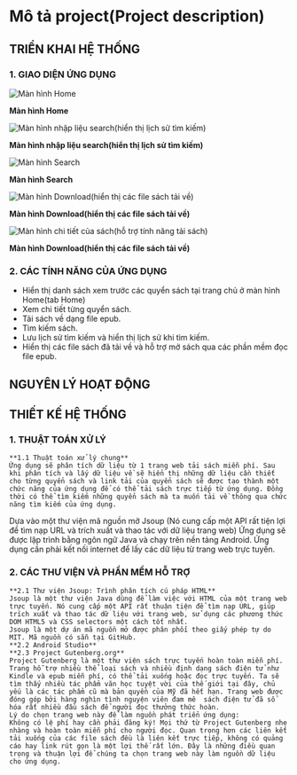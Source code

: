 # Mô tả project(Project description)
## **TRIỂN KHAI HỆ THỐNG**
### **1. GIAO DIỆN ỨNG DỤNG**

![Màn hình Home](https://lh3.googleusercontent.com/d/1Y6VMxpzJwAlk93cLGFZKh0U33AyvM8v2)		

**Màn hình Home**

![Màn hình nhập liệu search(hiển thị lịch sử tìm kiếm)](https://lh3.googleusercontent.com/d/1v1bOn54niuTKyIbfbeC2H0Nbvod_A_Gh)	

**Màn hình nhập liệu search(hiển thị lịch sử tìm kiếm)**

![Màn hình Search](https://lh3.googleusercontent.com/d/1Q3Mk2YDjb0TeOAN7vokWHFwX2BiLenW6)	

**Màn hình Search**

![Màn hình Download(hiển thị các file sách tải về)](https://lh3.googleusercontent.com/d/1YzgpvQKN1Ypk4wcowt15yB4OYZwi8CqT)	

**Màn hình Download(hiển thị các file sách tải về)**

![Màn hình chi tiết của sách(hỗ trợ tính năng tải sách)](https://lh3.googleusercontent.com/d/1hq8jzUPxch4A-hVFrwLWSFhnsLU9YO0K)	

**Màn hình Download(hiển thị các file sách tải về)**

### **2. CÁC TÍNH NĂNG CỦA ỨNG DỤNG**
- Hiển thị danh sách xem trước các quyển sách tại trang chủ ở màn hình Home(tab Home)
- Xem chi tiết từng quyển sách.
- Tải sách về dạng file epub.
- Tìm kiếm sách.
- Lưu lịch sử tìm kiếm và hiển thị lịch sử khi tìm kiếm.
- Hiển thị các file sách đã tải về và hỗ trợ mở sách qua các phần mềm đọc file epub.
  
## **NGUYÊN LÝ HOẠT ĐỘNG**


## **THIẾT KẾ HỆ THỐNG**
### **1. THUẬT TOÁN XỬ LÝ**
	**1.1 Thuật toán xử lý chung**
	Ứng dụng sẽ phân tích dữ liệu từ 1 trang web tải sách miễn phí. Sau khi phân tích và lấy dữ liệu về sẽ hiển thị những dữ liệu cần thiết cho từng quyển sách và link tải của quyển sách sẽ được tạo thành một chức năng của ứng dụng để có thể tải sách trực tiếp từ ứng dụng. Đồng thời có thể tìm kiếm những quyển sách mà ta muốn tải về thông qua chức năng tìm kiếm của ứng dụng.
Dựa vào một thư viện mã nguồn mở Jsoup (Nó cung cấp một API rất tiện lợi để tìm nạp URL và trích xuất và thao tác với dữ liệu trang web)
Ứng dụng sẽ được lập trình bằng ngôn ngữ Java và chạy trên nền tảng Android.
Ứng dụng cần phải kết nối internet để lấy các dữ liệu từ trang web trực tuyến.
### **2. CÁC THƯ VIỆN VÀ PHẦN MỀM HỖ TRỢ**
	**2.1 Thư viện Jsoup: Trình phân tích cú pháp HTML**
	Jsoup là một thư viện Java dùng để làm việc với HTML của một trang web trực tuyến. Nó cung cấp một API rất thuận tiện để tìm nạp URL, giúp trích xuất và thao tác dữ liệu với trang web, sử dụng các phương thức DOM HTML5 và CSS selectors một cách tốt nhất.
	Jsoup là một dự án mã nguồn mở được phân phối theo giấy phép tự do MIT. Mã nguồn có sẵn tại GitHub.
	**2.2 Android Studio**
	**2.3 Project Gutenberg.org**
	Project Gutenberg là một thư viện sách trực tuyến hoàn toàn miễn phí. Trang hỗ trợ nhiều thể loại sách và nhiều định dạng sách điện tử như Kindle và epub miễn phí, có thể tải xuống hoặc đọc trực tuyến. Ta sẽ tìm thấy nhiều tác phẩm văn học tuyệt vời của thế giới tại đây, chủ yếu là các tác phẩm cũ mà bản quyền của Mỹ đã hết hạn. Trang web được đóng góp bởi hàng nghìn tình nguyện viên đam mê  sách điện tử đã số hóa rất nhiều đầu sách để người đọc thưởng thức hoàn.
	Lý do chọn trang web này để làm nguồn phát triển ứng dụng:
	Không có lệ phí hay cần phải đăng ký! Mọi thứ từ Project Gutenberg nhẹ nhàng và hoàn toàn miễn phí cho người đọc. Quan trọng hơn các liên kết tải xuống của các file sách đều là liên kết trực tiếp, không có quảng cáo hay link rút gọn là một lợi thế rất lớn. Đây là những điều quan trọng và thuận lợi để chúng ta chọn trang web này làm nguồn dữ liệu cho ứng dụng.



